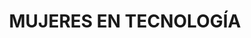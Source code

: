 ---
layout: about
title: MUJERES EN TECNOLOGÍA
first_paragraph: "En la actualidad somos conscientes de la brecha de género y las dificultades que las mujeres
    tienen al involucrarse en temas de ciencia o tecnología. Si bien los diagnosticos, estadisticas
    y números avalan los desafios mas grandes para las mujeres, tambien hay muchas instituciones que
    tienen iniciativas, estudios, eventos y consejos sobre cómo podemos apoyar para aumentar en número
    y motivar a las mujeres en tomar las oportunidades presentes en estos ámbitos.
    \n\n
    Por todas estas razones se abre la mesa de trabajo de Mujeres en Tecnología. Esta mesa se generó en el primer
    semestre del año 2017, cuando abrimos la conversación de nuestras motivaciones, desafíos y
    oportunidades. Así nace un solo lugar donde podemos centralizar toda nuestras información.
    \n\n"
second_paragraph: "Nuestro principal motor motivacional es llegar a esa mamá que busca potenciar las habilidades de su pequeña en robótica,
    a una adolescente que busca una carrera para estudiar, o a una profesora que quiere compartir con sus alumnas lo que sucede en
    el mundo tecnológico.
    \n\n
    Creemos que juntas podemos tener mayor impacto y podemos apoyarnos en visibilizar nuestras iniciativas colectivas."
---